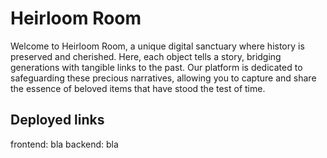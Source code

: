 # Heirloom Room
Welcome to Heirloom Room, a unique digital sanctuary where history is preserved and cherished. Here, each object tells a story, bridging generations with tangible links to the past. Our platform is dedicated to safeguarding these precious narratives, allowing you to capture and share the essence of beloved items that have stood the test of time.

## Deployed links
frontend: bla
backend: bla